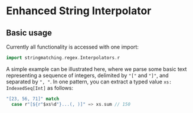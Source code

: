 # Enhanced String Interpolator

## Basic usage

Currently all functionality is accessed with one import:
```scala
import stringmatching.regex.Interpolators.r
```

A simple example can be illustrated here, where we parse some basic text representing a sequence of integers, delimited by `"["` and `"]"`, and separated by `", "`.
In one pattern, you can extract a typed value `xs: IndexedSeq[Int]` as follows:

```scala sc:nocompile
"[23, 56, 71]" match
  case r"[${r"$xs%d"}...(, )]" => xs.sum // 150
```
